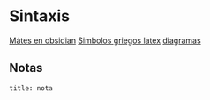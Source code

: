 # Sintaxis
[Mátes en obsidian](https://help.obsidian.md/How+to/Format+your+notes#Math)
[Simbolos griegos latex](https://manualdelatex.com/caracteres/letras-griegas)
[diagramas](https://help.obsidian.md/How+to/Format+your+notes#Diagram)
## Notas
```ad-summary
title: nota
```